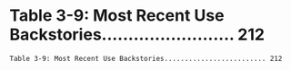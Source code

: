 # Table 3-9: Most Recent Use Backstories......................... 212

```
Table 3-9: Most Recent Use Backstories......................... 212

```
